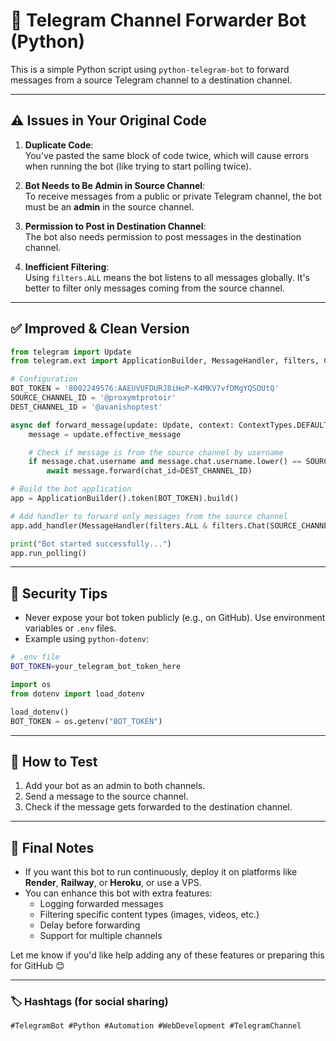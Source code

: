 

# 🤖 Telegram Channel Forwarder Bot (Python)

This is a simple Python script using `python-telegram-bot` to forward messages from a source Telegram channel to a destination channel.

---

## ⚠️ Issues in Your Original Code

1. **Duplicate Code**:  
   You've pasted the same block of code twice, which will cause errors when running the bot (like trying to start polling twice).

2. **Bot Needs to Be Admin in Source Channel**:  
   To receive messages from a public or private Telegram channel, the bot must be an **admin** in the source channel.

3. **Permission to Post in Destination Channel**:  
   The bot also needs permission to post messages in the destination channel.

4. **Inefficient Filtering**:  
   Using `filters.ALL` means the bot listens to all messages globally. It's better to filter only messages coming from the source channel.

---

## ✅ Improved & Clean Version

```python
from telegram import Update
from telegram.ext import ApplicationBuilder, MessageHandler, filters, ContextTypes

# Configuration
BOT_TOKEN = '8002249576:AAEUVUFDURJ8iHoP-K4MKV7vfDMgYQSOUtQ'
SOURCE_CHANNEL_ID = '@proxymtprotoir'  
DEST_CHANNEL_ID = '@avanishoptest'

async def forward_message(update: Update, context: ContextTypes.DEFAULT_TYPE):
    message = update.effective_message

    # Check if message is from the source channel by username
    if message.chat.username and message.chat.username.lower() == SOURCE_CHANNEL_ID.lstrip('@').lower():
        await message.forward(chat_id=DEST_CHANNEL_ID)

# Build the bot application
app = ApplicationBuilder().token(BOT_TOKEN).build()

# Add handler to forward only messages from the source channel
app.add_handler(MessageHandler(filters.ALL & filters.Chat(SOURCE_CHANNEL_ID), forward_message))

print("Bot started successfully...")
app.run_polling()
```

---

## 🔐 Security Tips

- Never expose your bot token publicly (e.g., on GitHub). Use environment variables or `.env` files.
- Example using `python-dotenv`:

```bash
# .env file
BOT_TOKEN=your_telegram_bot_token_here
```

```python
import os
from dotenv import load_dotenv

load_dotenv()
BOT_TOKEN = os.getenv("BOT_TOKEN")
```

---

## 🧪 How to Test

1. Add your bot as an admin to both channels.
2. Send a message to the source channel.
3. Check if the message gets forwarded to the destination channel.

---

## 📌 Final Notes

- If you want this bot to run continuously, deploy it on platforms like **Render**, **Railway**, or **Heroku**, or use a VPS.
- You can enhance this bot with extra features:
  - Logging forwarded messages
  - Filtering specific content types (images, videos, etc.)
  - Delay before forwarding
  - Support for multiple channels

Let me know if you'd like help adding any of these features or preparing this for GitHub 😊

--- 

### 🏷️ Hashtags (for social sharing)
```
#TelegramBot #Python #Automation #WebDevelopment #TelegramChannel
```

